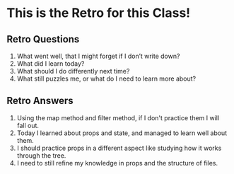 # This is the Retro for this Class!

## Retro Questions

1. What went well, that I might forget if I don’t write down?
2. What did I learn today?
3. What should I do differently next time?
4. What still puzzles me, or what do I need to learn more about?

## Retro Answers

1. Using the map method and filter method, if I don't practice them I will fall out.
2. Today I learned about props and state, and managed to learn well about them.
3. I should practice props in a different aspect like studying how it works through the tree.
4. I need to still refine my knowledge in props and the structure of files.
